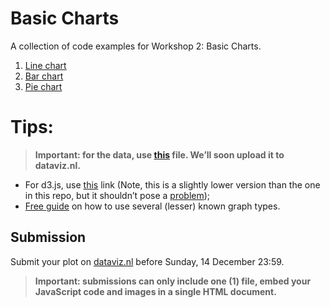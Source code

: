 # Basic Charts

A collection of code examples for Workshop 2: Basic Charts.

1. [Line chart](line.html)
2. [Bar chart](bar.html)
3. [Pie chart](pie.html)

# Tips:

> **Important: for the data, use [this](propedeuse-2014.json) file. We’ll soon upload it to dataviz.nl.**

- For d3.js, use [this](http://d3js.org/d3.v3.min.js) link (Note, this is a slightly lower version than the one in this repo, but it shouldn’t pose a [problem](https://github.com/mbostock/d3/releases));
- [Free guide](http://www.softwijs.nl/m-download/m-grafieken) on how to use several (lesser) known graph types.

## Submission

Submit your plot on [dataviz.nl](http://dataviz.nl) before Sunday, 14 December 23:59.

> **Important: submissions can only include one (1) file, embed your JavaScript code and images in a single HTML document.**
